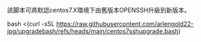 該脚本可將默認centos7.X環境下由舊版本OPENSSH升級到新版本。

bash <(curl -sSL https://raw.githubusercontent.com/arlengold22-jpg/upgradebash/refs/heads/main/centos7sshupgrade.bash)
